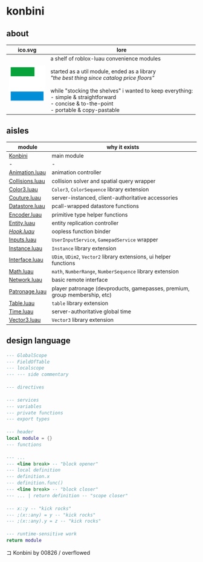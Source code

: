# konbini

## about

|ico.svg|lore|
|-|-|
|<img src="./konbini-ico.svg" width="96"/>|a shelf of roblox-luau convenience modules<br><br>started as a util module, ended as a library<br>*"the best thing since catalog price floors"*<br><br>while "stocking the shelves" i wanted to keep everything:<br>- simple & straightforward<br>- concise & to-the-point<br>- portable & copy-pastable|

## aisles

|module|why it exists|
|-|-|
|[Konbini](./Konbini/init.luau)|main module|
|-|-|
|[Animation.luau](./Konbini/Animation/init.luau)|animation controller|
|[Collisions.luau](./Konbini/Collisions/init.luau)|collision solver and spatial query wrapper|
|[Color3.luau](./Konbini/Color3/init.luau)|`Color3`, `ColorSequence` library extension|
|[Couture.luau](./Konbini/Couture/init.luau)|server-instanced, client-authoritative accessories|
|[Datastore.luau](./Konbini/Datastore/init.luau)|pcall-wrapped datastore functions|
|[Encoder.luau](./Konbini/Encoder/init.luau)|primitive type helper functions|
|[Entity.luau](./Konbini/Entity/init.luau)|entity replication controller|
|*[Hook.luau](./Konbini/Hook/init.luau)*|oopless function binder|
|[Inputs.luau](./Konbini/Inputs/init.luau)|`UserInputService`, `GamepadService` wrapper|
|[Instance.luau](./Konbini/Instance/init.luau)|`Instance` library extension|
|[Interface.luau](./Konbini/Interface/init.luau)|`UDim`, `UDim2`, `Vector2` library extensions, ui helper functions|
|[Math.luau](./Konbini/Math/init.luau)|`math`, `NumberRange`, `NumberSequence` library extension|
|[Network.luau](./Konbini/Network/init.luau)|basic remote interface|
|[Patronage.luau](./Konbini/Patronage/init.luau)|player patronage (devproducts, gamepasses, premium, group membership, etc)|
|[Table.luau](./Konbini/Table/init.luau)|`table` library extension|
|[Time.luau](./Konbini/Time/init.luau)|server-authoritative global time|
|[Vector3.luau](./Konbini/Vector3/init.luau)|`Vector3` library extension|

## design language

```lua
--- GlobalScope
--- FieldOfTable
--- localscope
--- --- side commentary

--- directives

--- services
--- variables
--- private functions
--- export types

--- header
local module = {}
--- functions

--- ...
--- <line break> -- "block opener"
--- local definition
--- definition.x
--- definition.func()
--- <line break> -- "block closer"
--- ... | return definition -- "scope closer"

--- x::y -- "kick rocks"
--- ;(x::any) = y -- "kick rocks"
--- ;(x::any).y = z -- "kick rocks"

--- runtime-sensitive work
return module
```

コ Konbini by 00826 / overflowed